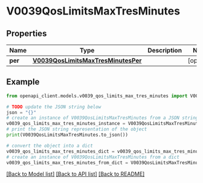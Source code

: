 # V0039QosLimitsMaxTresMinutes


## Properties

Name | Type | Description | Notes
------------ | ------------- | ------------- | -------------
**per** | [**V0039QosLimitsMaxTresMinutesPer**](V0039QosLimitsMaxTresMinutesPer.md) |  | [optional] 

## Example

```python
from openapi_client.models.v0039_qos_limits_max_tres_minutes import V0039QosLimitsMaxTresMinutes

# TODO update the JSON string below
json = "{}"
# create an instance of V0039QosLimitsMaxTresMinutes from a JSON string
v0039_qos_limits_max_tres_minutes_instance = V0039QosLimitsMaxTresMinutes.from_json(json)
# print the JSON string representation of the object
print(V0039QosLimitsMaxTresMinutes.to_json())

# convert the object into a dict
v0039_qos_limits_max_tres_minutes_dict = v0039_qos_limits_max_tres_minutes_instance.to_dict()
# create an instance of V0039QosLimitsMaxTresMinutes from a dict
v0039_qos_limits_max_tres_minutes_from_dict = V0039QosLimitsMaxTresMinutes.from_dict(v0039_qos_limits_max_tres_minutes_dict)
```
[[Back to Model list]](../README.md#documentation-for-models) [[Back to API list]](../README.md#documentation-for-api-endpoints) [[Back to README]](../README.md)



